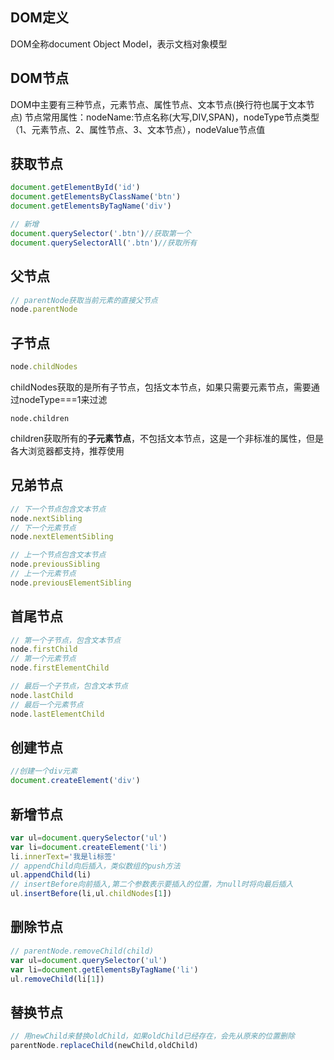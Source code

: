 ## DOM定义
DOM全称document Object Model，表示文档对象模型

## DOM节点
DOM中主要有三种节点，元素节点、属性节点、文本节点(换行符也属于文本节点)
节点常用属性：nodeName:节点名称(大写,DIV,SPAN)，nodeType节点类型（1、元素节点、2、属性节点、3、文本节点），nodeValue节点值

## 获取节点
```js
document.getElementById('id')
document.getElementsByClassName('btn')
document.getElementsByTagName('div')

// 新增
document.querySelector('.btn')//获取第一个
document.querySelectorAll('.btn')//获取所有
```

## 父节点
```js
// parentNode获取当前元素的直接父节点
node.parentNode
```

## 子节点
```js
node.childNodes
```
childNodes获取的是所有子节点，包括文本节点，如果只需要元素节点，需要通过nodeType===1来过滤

```
node.children
```
children获取所有的**子元素节点**，不包括文本节点，这是一个非标准的属性，但是各大浏览器都支持，推荐使用

## 兄弟节点
```js
// 下一个节点包含文本节点
node.nextSibling
// 下一个元素节点
node.nextElementSibling

// 上一个节点包含文本节点
node.previousSibling
// 上一个元素节点
node.previousElementSibling
```

## 首尾节点
```js
// 第一个子节点，包含文本节点
node.firstChild
// 第一个元素节点
node.firstElementChild

// 最后一个子节点，包含文本节点
node.lastChild
// 最后一个元素节点
node.lastElementChild
```
## 创建节点
```js
//创建一个div元素
document.createElement('div')
```
## 新增节点
```js
var ul=document.querySelector('ul')
var li=document.createElement('li')
li.innerText='我是li标签'
// appendChild向后插入，类似数组的push方法
ul.appendChild(li)
// insertBefore向前插入,第二个参数表示要插入的位置，为null时将向最后插入
ul.insertBefore(li,ul.childNodes[1])
```
## 删除节点
```js
// parentNode.removeChild(child)
var ul=document.querySelector('ul')
var li=document.getElementsByTagName('li')
ul.removeChild(li[1])
```
## 替换节点
```js
// 用newChild来替换oldChild，如果oldChild已经存在，会先从原来的位置删除
parentNode.replaceChild(newChild,oldChild)
```